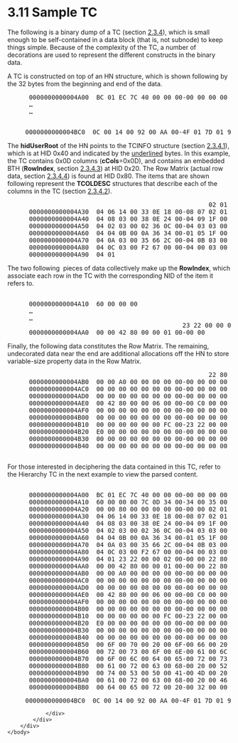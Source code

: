 <html dir="LTR" xmlns:mshelp="http://msdn.microsoft.com/mshelp" xmlns:ddue="http://ddue.schemas.microsoft.com/authoring/2003/5" xmlns:xlink="http://www.w3.org/1999/xlink" xmlns:tool="http://www.microsoft.com/tooltip">
    <head>
        <meta http-equiv="Content-Type" content="text/html; CHARSET=utf-8"></meta>
        <meta name="save" content="history"></meta>
        <title>3.11 Sample TC</title>
        <xml>
            <mshelp:toctitle title="3.11 Sample TC"></mshelp:toctitle>
            <mshelp:rltitle title="[MS-PST]: Sample TC"></mshelp:rltitle>
            <mshelp:keyword index="A" term="d0126306-abac-4515-bca0-fe6392f3ccb8"></mshelp:keyword>
            <mshelp:attr name="DCSext.ContentType" value="open specification"></mshelp:attr>
            <mshelp:attr name="AssetID" value="d0126306-abac-4515-bca0-fe6392f3ccb8"></mshelp:attr>
            <mshelp:attr name="TopicType" value="kbRef"></mshelp:attr>
            <mshelp:attr name="DCSext.Title" value="[MS-PST]: Sample TC" />
        </xml>
    </head>
    <body>
        <div id="header">
            <h1 class="heading">3.11 Sample TC</h1>
        </div>
        <div id="mainSection">
            <div id="mainBody">
                <div id="allHistory" class="saveHistory"></div>
                <div id="sectionSection0" class="section" name="collapseableSection">
                    

<p>The following is a binary dump of a TC (section <a href="5e48be0d-a75a-4918-a277-50408ff96740.htm">2.3.4</a>), which is small
enough to be self-contained in a data block (that is, not subnode) to keep
things simple. Because of the complexity of the TC, a number of decorations are
used to represent the different constructs in the binary data.</p>

<p>A TC is constructed on top of an HN structure, which is
shown following by the 32 bytes from the beginning and end of the data.</p>

<dl>
<dd>
<div><pre> 0000000000004A00  BC 01 EC 7C 40 00 00 00-00 00 00 00 
 …
 …
                                                       07 00 00 00  *.d.e.r. .2......*
</pre></div>
</dd>
<dd>
<div><pre>0000000000004BC0  0C 00 14 00 92 00 AA 00-4F 01 7D 01 93 01 BB 01  *........O.}.....*
</pre></div>
</dd></dl>



<p>The <b>hidUserRoot</b> of the HN points to the TCINFO
structure (section <a href="45b3a0c5-d6d6-4e02-aebf-13766ff693f0.htm">2.3.4.1</a>),
which is at HID 0x40 and indicated by the <u>underlined</u> bytes. In this
example, the TC contains 0x0D columns (<b>cCols</b>=0x0D), and contains an
embedded BTH (<b>RowIndex</b>, section <a href="bba20ff2-75fd-474a-b3e7-a46f0d9116db.htm">2.3.4.3</a>) at HID 0x20. The
Row Matrix (actual row data, section <a href="7f5ec68f-d4fd-404f-95c3-fe3495a034ec.htm">2.3.4.4</a>) is found at HID
0x80. The items that are shown following represent the <b>TCOLDESC</b>
structures that describe each of the columns in the TC (section <a href="3a2f63cf-bb40-4559-910c-e55ec43d9cbb.htm">2.3.4.2</a>). </p>

<dl>
<dd>
<div><pre>                                                 02 01 30 0E 14 00  *............0...*
 0000000000004A30  04 06 14 00 33 0E 18 00-08 07 02 01 34 0E 20 00  *....3.......4. .*
 0000000000004A40  04 08 03 00 38 0E 24 00-04 09 1F 00 01 30 08 00  *....8.$......0..*
 0000000000004A50  04 02 03 00 02 36 0C 00-04 03 03 00 03 36 10 00  *.....6.......6..*
 0000000000004A60  04 04 0B 00 0A 36 34 00-01 05 1F 00 13 36 28 00  *.....64......6(.*
 0000000000004A70  04 0A 03 00 35 66 2C 00-04 0B 03 00 36 66 30 00  *....5f,.....6f0.*
 0000000000004A80  04 0C 03 00 F2 67 00 00-04 00 03 00 F3 67 04 00  *.....g.......g..*
 0000000000004A90  04 01
</pre></div>
</dd></dl>

<p>The two following  pieces of data collectively make up the <b>RowIndex</b>,
which associate each row in the TC with the corresponding NID of the item it
refers to.</p>

<dl>
<dd>
<div><pre>                                                                        B5 04 04 00  *...|@...........*
 0000000000004A10  60 00 00 00
 …
 …
                                          23 22 00 00 02 00-00 00 22 80 00 00 00 00  *..#&quot;......&quot;.....*
 0000000000004AA0  00 00 42 80 00 00 01 00-00 00                                   
</pre></div>
</dd></dl>

<p>Finally, the following data constitutes the Row Matrix. The
remaining, undecorated data near the end are additional allocations off the HN
to store variable-size property data in the Row Matrix.</p>

<dl>
<dd>
<div><pre>                                                 22 80 00 00 0E 00  *..B.......&quot;.....*
 0000000000004AB0  00 00 A0 00 00 00 00 00-00 00 00 00 00 00 00 00  *................*
 0000000000004AC0  00 00 00 00 00 00 00 00-00 00 00 00 00 00 00 00  *................*
 0000000000004AD0  00 00 00 00 00 00 00 00-00 00 00 00 00 00 01 FC  *................*
 0000000000004AE0  00 42 80 00 00 06 00 00-00 C0 00 00 00 00 00 00  *.B..............*
 0000000000004AF0  00 00 00 00 00 00 00 00-00 00 00 00 00 00 00 00  *................*
 0000000000004B00  00 00 00 00 00 00 00 00-00 00 00 00 00 00 00 00  *................*
 0000000000004B10  00 00 00 00 00 00 FC 00-23 22 00 00 0B 00 00 00  *........#&quot;......*
 0000000000004B20  E0 00 00 00 00 00 00 00-00 00 00 00 00 00 00 00  *................*
 0000000000004B30  00 00 00 00 00 00 00 00-00 00 00 00 00 00 00 00  *................*
 0000000000004B40  00 00 00 00 00 00 00 00-00 00 00 00 00 FC 00 54  *...............T*
  
</pre></div>
</dd></dl>

<p>For those interested in deciphering the data contained in
this TC, refer to the Hierarchy TC in the next example to view the parsed
content.</p>

<dl>
<dd>
<div><pre>  
 0000000000004A00  BC 01 EC 7C 40 00 00 00-00 00 00 00 B5 04 04 00  *...|@...........*
 0000000000004A10  60 00 00 00 7C 0D 34 00-34 00 35 00 37 00 20 00  *`...|.4.4.5.7. .*
 0000000000004A20  00 00 80 00 00 00 00 00-00 00 02 01 30 0E 14 00  *............0...*
 0000000000004A30  04 06 14 00 33 0E 18 00-08 07 02 01 34 0E 20 00  *....3.......4. .*
 0000000000004A40  04 08 03 00 38 0E 24 00-04 09 1F 00 01 30 08 00  *....8.$......0..*
 0000000000004A50  04 02 03 00 02 36 0C 00-04 03 03 00 03 36 10 00  *.....6.......6..*
 0000000000004A60  04 04 0B 00 0A 36 34 00-01 05 1F 00 13 36 28 00  *.....64......6(.*
 0000000000004A70  04 0A 03 00 35 66 2C 00-04 0B 03 00 36 66 30 00  *....5f,.....6f0.*
 0000000000004A80  04 0C 03 00 F2 67 00 00-04 00 03 00 F3 67 04 00  *.....g.......g..*
 0000000000004A90  04 01 23 22 00 00 02 00-00 00 22 80 00 00 00 00  *..#&quot;......&quot;.....*
 0000000000004AA0  00 00 42 80 00 00 01 00-00 00 22 80 00 00 0E 00  *..B.......&quot;.....*
 0000000000004AB0  00 00 A0 00 00 00 00 00-00 00 00 00 00 00 00 00  *................*
 0000000000004AC0  00 00 00 00 00 00 00 00-00 00 00 00 00 00 00 00  *................*
 0000000000004AD0  00 00 00 00 00 00 00 00-00 00 00 00 00 00 01 FC  *................*
 0000000000004AE0  00 42 80 00 00 06 00 00-00 C0 00 00 00 00 00 00  *.B..............*
 0000000000004AF0  00 00 00 00 00 00 00 00-00 00 00 00 00 00 00 00  *................*
 0000000000004B00  00 00 00 00 00 00 00 00-00 00 00 00 00 00 00 00  *................*
 0000000000004B10  00 00 00 00 00 00 FC 00-23 22 00 00 0B 00 00 00  *........#&quot;......*
 0000000000004B20  E0 00 00 00 00 00 00 00-00 00 00 00 00 00 00 00  *................*
 0000000000004B30  00 00 00 00 00 00 00 00-00 00 00 00 00 00 00 00  *................*
 0000000000004B40  00 00 00 00 00 00 00 00-00 00 00 00 00 FC 00 54  *...............T*
 0000000000004B50  00 6F 00 70 00 20 00 6F-00 66 00 20 00 50 00 65  *.o.p. .o.f. .P.e*
 0000000000004B60  00 72 00 73 00 6F 00 6E-00 61 00 6C 00 20 00 46  *.r.s.o.n.a.l. .F*
 0000000000004B70  00 6F 00 6C 00 64 00 65-00 72 00 73 00 53 00 65  *.o.l.d.e.r.s.S.e*
 0000000000004B80  00 61 00 72 00 63 00 68-00 20 00 52 00 6F 00 6F  *.a.r.c.h. .R.o.o*
 0000000000004B90  00 74 00 53 00 50 00 41-00 4D 00 20 00 53 00 65  *.t.S.P.A.M. .S.e*
 0000000000004BA0  00 61 00 72 00 63 00 68-00 20 00 46 00 6F 00 6C  *.a.r.c.h. .F.o.l*
 0000000000004BB0  00 64 00 65 00 72 00 20-00 32 00 00 07 00 00 00  *.d.e.r. .2......*
</pre></div>
</dd>
<dd>
<div><pre>0000000000004BC0  0C 00 14 00 92 00 AA 00-4F 01 7D 01 93 01 BB 01  *........O.}.....*
</pre></div>
</dd></dl>




                </div>
            </div>
        </div>
    </body>
</html>